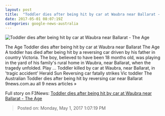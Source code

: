 ```yaml
---
layout: post
title:  "Toddler dies after being hit by car at Waubra near Ballarat - The Age"
date: 2017-05-01 08:07:19Z
categories: google-news-australia
---
```


![Toddler dies after being hit by car at Waubra near Ballarat - The Age](http://www.theage.com.au/content/dam/images/g/h/j/1/u/i/image.related.socialLead.620x349.gvwgaa.png/1493628800017.jpg)

The Age Toddler dies after being hit by car at Waubra near Ballarat The Age A toddler has died after being hit by a reversing car driven by his father in country Victoria. The boy, believed to have been 18 months old, was playing in the yard of his family's rural home in Waubra, near Ballarat, when the tragedy unfolded. Play ... Toddler killed by car at Waubra, near Ballarat, in 'tragic accident' Herald Sun Reversing car fatally strikes Vic toddler The Australian Toddler dies after being hit by reversing car near Ballarat 9news.com.au all 9 news articles »


Full story on F3News: [Toddler dies after being hit by car at Waubra near Ballarat - The Age](http://www.f3nws.com/n/uYMJFC)

> Posted on: Monday, May 1, 2017 1:07:19 PM

